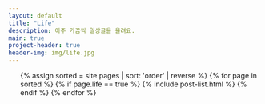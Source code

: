 ```yaml
---
layout: default
title: "Life"
description: 아주 가끔씩 일상글을 올려요.
main: true
project-header: true
header-img: img/life.jpg
---
```


<ul class="catalogue">
{% assign sorted = site.pages | sort: 'order' | reverse %}
{% for page in sorted %}
{% if page.life == true %}
{% include post-list.html %}
{% endif %}
{% endfor %}
</ul>
